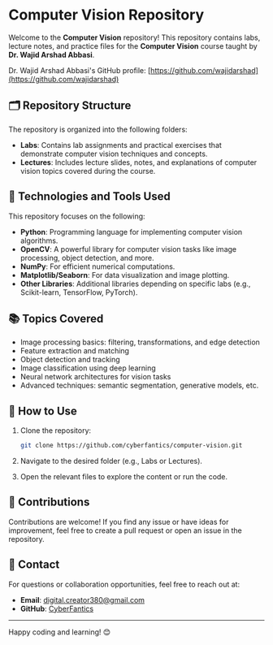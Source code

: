 # Computer Vision Repository

Welcome to the **Computer Vision** repository! This repository contains labs, lecture notes, and practice files for the **Computer Vision** course taught by **Dr. Wajid Arshad Abbasi**. 

Dr. Wajid Arshad Abbasi's GitHub profile: [https://github.com/wajidarshad](https://github.com/wajidarshad)

## 🗂 Repository Structure

The repository is organized into the following folders:

- **Labs**: Contains lab assignments and practical exercises that demonstrate computer vision techniques and concepts.
- **Lectures**: Includes lecture slides, notes, and explanations of computer vision topics covered during the course.

## 🔧 Technologies and Tools Used

This repository focuses on the following:

- **Python**: Programming language for implementing computer vision algorithms.
- **OpenCV**: A powerful library for computer vision tasks like image processing, object detection, and more.
- **NumPy**: For efficient numerical computations.
- **Matplotlib/Seaborn**: For data visualization and image plotting.
- **Other Libraries**: Additional libraries depending on specific labs (e.g., Scikit-learn, TensorFlow, PyTorch).

## 📚 Topics Covered

- Image processing basics: filtering, transformations, and edge detection
- Feature extraction and matching
- Object detection and tracking
- Image classification using deep learning
- Neural network architectures for vision tasks
- Advanced techniques: semantic segmentation, generative models, etc.

## 🚀 How to Use

1. Clone the repository:
   ```bash
   git clone https://github.com/cyberfantics/computer-vision.git
   ```

2. Navigate to the desired folder (e.g., Labs or Lectures).
3. Open the relevant files to explore the content or run the code.

## 🤝 Contributions
Contributions are welcome! If you find any issue or have ideas for improvement, feel free to create a pull request or open an issue in the repository.

## 📧 Contact

For questions or collaboration opportunities, feel free to reach out at:

- **Email**: [digital.creator380@gmail.com](mailto:digital.creator380@gmail.com)  
- **GitHub**: [CyberFantics](https://github.com/cyberfantics)  

---

Happy coding and learning! 😊
